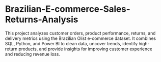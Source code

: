 # Brazilian-E-commerce-Sales-Returns-Analysis
This project analyzes customer orders, product performance, returns, and delivery metrics using the Brazilian Olist e-commerce dataset. It combines SQL, Python, and Power BI to clean data, uncover trends, identify high-return products, and provide insights for improving customer experience and reducing revenue loss.
